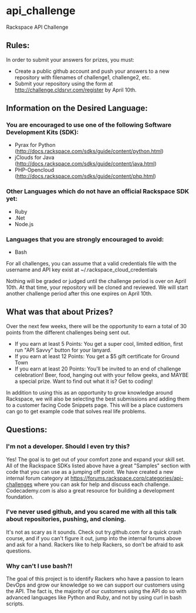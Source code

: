 # api_challenge

Rackspace API Challenge

## Rules:

In order to submit your answers for prizes, you must:

 * Create a public github account and push your answers to a new repository with filenames of challenge1, challenge2, etc.
 * Submit your repository using the form at http://challenge.cldsrvr.com/register by April 10th.

## Information on the Desired Language:

### You are encouraged to use one of the following Software Development Kits (SDK):

 * Pyrax for Python (http://docs.rackspace.com/sdks/guide/content/python.html)
 * jClouds for Java (http://docs.rackspace.com/sdks/guide/content/java.html)
 * PHP-Opencloud (http://docs.rackspace.com/sdks/guide/content/php.html)

### Other Languages which do not have an official Rackspace SDK yet:

 * Ruby
 * .Net
 * Node.js

### Languages that you are strongly encouraged to avoid:

 * Bash

For all challenges, you can assume that a valid credentials file with the username and API key exist at ~/.rackspace_cloud_credentials

Nothing will be graded or judged until the challenge period is over on April 10th. At that time, your repository will be cloned and reviewed.  We will start another challenge period after this one expires on April 10th.
    
## What was that about Prizes?

Over the next few weeks, there will be the opportunity to earn a total of 30 points from the different challenges being sent out.

 * If you earn at least 5 Points: You get a super cool, limited edition, first run "API Savvy" button for your lanyard.
 * If you earn at least 12 Points: You get a $5 gift certificate for Ground Town
 * If you earn at least 20 Points: You'll be invited to an end of challenge celebration! Beer, food, hanging out with your fellow geeks, and MAYBE a special prize. Want to find out what it is? Get to coding!

In addition to using this as an opportunity to grow knowledge around Rackspace, we will also be selecting the best submissions and adding them to a customer facing Code Snippets page. This will be a place customers can go to get example code that solves real life problems.
     
## Questions:

### I'm not a developer. Should I even try this?

Yes! The goal is to get out of your comfort zone and expand your skill set. All of the Rackspace SDKs listed above have a great "Samples" section with code that you can use as a jumping off point. We have created a new internal forum category at https://forums.rackspace.corp/categories/api-challenges where you can ask for help and discuss each challenge. Codecademy.com is also a great resource for building a development foundation.
      
### I've never used github, and you scared me with all this talk about repositories, pushing, and cloning.

It's not as scary as it sounds. Check out try.github.com for a quick crash course, and if you can't figure it out, jump into the internal forums above and ask for a hand.  Rackers like to help Rackers, so don’t be afraid to ask questions.
       
### Why can't I use bash?!

The goal of this project is to identify Rackers who have a passion to learn DevOps and grow our knowledge so we can support our customers using the API. The fact is, the majority of our customers using the API do so with advanced languages like Python and Ruby, and not by using curl in bash scripts.
